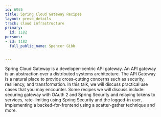 ---
id: 6965
title: Spring Cloud Gateway Recipes
layout: preso_details
track: cloud infrastructure
primary:
  id: 1182
persons:
- id: 1182
  full_public_name: Spencer Gibb

---
Spring Cloud Gateway is a developer-centric API gateway. An API gateway is an abstraction over a distributed systems architecture. The API Gateway is a natural place to provide cross-cutting concerns such as security, resiliency, and transformation. In this talk, we will discuss practical use cases that you may encounter. Some recipes we will discuss include: securing gateway with OAuth 2 and Spring Security and relaying tokens to services, rate-limiting using Spring Security and the logged-in user, implementing a backed-for-frontend using a scatter-gather technique and more.